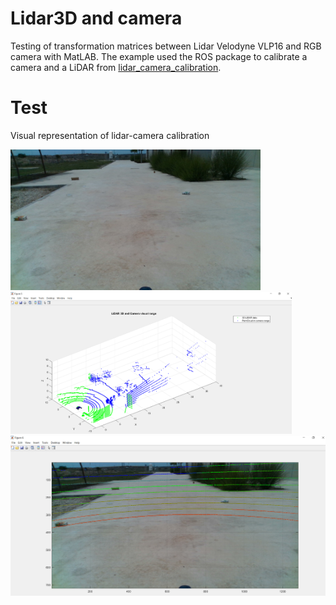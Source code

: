 # Lidar3D and camera
Testing of transformation matrices between Lidar Velodyne VLP16 and RGB camera with MatLAB. The example used the ROS package to calibrate a camera and a LiDAR from [lidar_camera_calibration](https://github.com/ankitdhall/lidar_camera_calibration).

# Test
Visual representation of lidar-camera calibration
<p float="left">
  <img src="/frame0.jpg" width="400"  />
  <img src="/images/Lidar_camera_and_Blue.png" width="450"  />
  <img src="/images/lidar_on_image.png" width="1000" /> 
</p>



